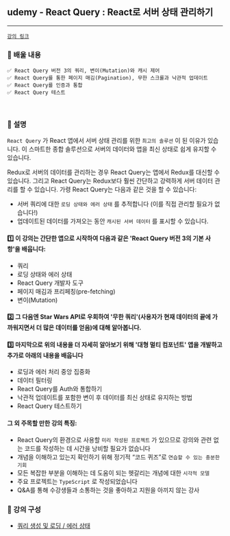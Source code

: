 ## udemy - React Query : React로 서버 상태 관리하기
---------------------------------------------
[`강의 링크`]


### 📌 배울 내용
    ✅ React Query 버전 3의 쿼리, 변이(Mutation)와 캐시 제어
    ✅ React Query를 통한 페이지 매김(Pagination), 무한 스크롤과 낙관적 업데이트
    ✅ React Query를 인증과 통합
    ✅ React Query 테스트
    
<br>

### 📌 **설명**
`React Query` 가 React 앱에서 서버 상태 관리를 위한 `최고의 솔루션` 이 된 이유가 있습니다.
이 스마트한 종합 솔루션으로 서버의 데이터와 앱을 최신 상태로 쉽게 유지할 수 있습니다.

Redux로 서버의 데이터를 관리하는 경우 React Query는 앱에서 Redux를 대신할 수 있습니다. 그리고 React Query는 Redux보다 훨씬 간단하고 강력하게 서버 데이터 관리를 할 수 있습니다. 가령 React Query는 다음과 같은 것을 할 수 있습니다:

- 서버 쿼리에 대한 `로딩 상태와 에러 상태` 를 추적합니다 (이를 직접 관리할 필요가 없습니다!)
- 업데이트된 데이터를 가져오는 동안 `캐시된 서버 데이터` 를 표시할 수 있습니다.

#### 1️⃣ 이 강의는 간단한 앱으로 시작하여 다음과 같은 'React Query 버전 3의 기본 사항'을 배웁니다:

- 쿼리
- 로딩 상태와 에러 상태
- React Query 개발자 도구
- 페이지 매김과 프리페칭(pre-fetching)
- 변이(Mutation)

#### 2️⃣ 그 다음엔 Star Wars API로 우회하여 '무한 쿼리'(사용자가 현재 데이터의 끝에 가까워지면서 더 많은 데이터를 얻음)에 대해 알아봅니다.

#### 3️⃣ 마지막으로 위의 내용을 더 자세히 알아보기 위해 '대형 멀티 컴포넌트' 앱을 개발하고 추가로 아래의 내용을 배웁니다

- 로딩과 에러 처리 중앙 집중화
- 데이터 필터링
- React Query를 Auth와 통합하기
- 낙관적 업데이트를 포함한 변이 후 데이터를 최신 상태로 유지하는 방법
- React Query 테스트하기

#### 그 외 주목할 만한 강의 특징:

- React Query의 환경으로 사용할 `미리 작성된 프로젝트` 가 있으므로 강의와 관련 없는 코드를 작성하는 데 시간을 낭비할 필요가 없습니다
- 개념을 이해하고 있는지 확인하기 위해 정기적 “코드 퀴즈”로 `연습할 수 있는 충분한 기회`
- 모든 복잡한 부분을 이해하는 데 도움이 되는 헷갈리는 개념에 대한 `시각적 모델`
- 주요 프로젝트는 `TypeScript` 로 작성되었습니다
- Q&A를 통해 수강생들과 소통하는 것을 좋아하고 지원을 아끼지 않는 강사

### 📌 강의 구성

* [쿼리 생성 및 로딩 / 에러 상태](https://)



[`강의 링크`]: https://www.udemy.com/home/my-courses/learning/

